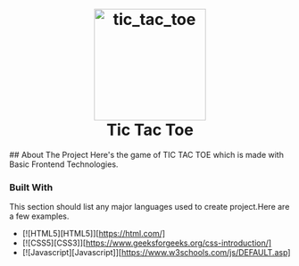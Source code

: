 <h1 align="center">
  <br>
  <a href="http://www.github.com/yashjri"><img src="C:\Users\Yash Singh\OneDrive\Desktop\PROJECTS(HTML,CSS,JAVASCRIPT)\JavaScript-Tic-Tac-Toe\tic_tac_toe.png" alt="tic_tac_toe" width="200"></a>
  <br>
  Tic Tac Toe
  <br>
</h1>
## About The Project
Here's the game of TIC TAC TOE which is made with Basic Frontend Technologies.

### Built With
This section should list any major languages used to create project.Here are a few examples.
* [![HTML5][HTML5]][https://html.com/]
* [![CSS5][CSS3]][https://www.geeksforgeeks.org/css-introduction/]
* [![Javascript][Javascript]][https://www.w3schools.com/js/DEFAULT.asp]



